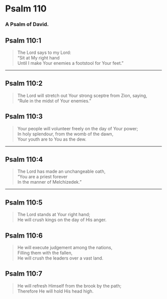 # Psalm 110

### A Psalm of David.

## Psalm 110:1

> The Lord says to my Lord:  
> “Sit at My right hand  
> Until I make Your enemies a footstool for Your feet.”

---

## Psalm 110:2

> The Lord will stretch out Your strong sceptre from Zion, saying,  
> “Rule in the midst of Your enemies.”

## Psalm 110:3

> Your people will volunteer freely on the day of Your power;  
> In holy splendour, from the womb of the dawn,  
> Your youth are to You as the dew.

---

## Psalm 110:4

> The Lord has made an unchangeable oath,  
> “You are a priest forever  
> In the manner of Melchizedek.”

---

## Psalm 110:5

> The Lord stands at Your right hand;  
> He will crush kings on the day of His anger.

## Psalm 110:6

> He will execute judgement among the nations,  
> Filling them with the fallen,  
> He will crush the leaders over a vast land.

## Psalm 110:7

> He will refresh Himself from the brook by the path;  
> Therefore He will hold His head high.
